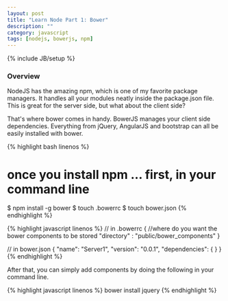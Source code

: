 ```yaml
---
layout: post
title: "Learn Node Part 1: Bower"
description: ""
category: javascript 
tags: [nodejs, bowerjs, npm]
---
```

{% include JB/setup %}

<!-- Overview -->
<h3>Overview</h3>

NodeJS has the amazing npm, which is one of my favorite package managers. It handles all your modules
neatly inside the package.json file. This is great for the server side, but what about the client side?

That's where bower comes in handy. BowerJS manages your client side dependencies. Everything from jQuery, AngularJS and bootstrap can all be easily installed with bower.


<!-- Code -->
{% highlight bash linenos %}
# once you install npm ... first, in your command line
$ npm install -g bower
$ touch .bowerrc
$ touch bower.json
{% endhighlight %}
<!-- /Code -->

<!-- Code -->
{% highlight javascript linenos %}
// in .bowerrc
{
  //where do you want the bower components to be stored
  "directory" : "public/bower_components"
}

// in bower.json
{
  "name": "Server1",
  "version": "0.0.1",
  "dependencies": {
  }
}
{% endhighlight %}
<!-- /Code -->


After that, you can simply add components by doing the following in your command line.

<!-- Code -->
{% highlight javascript linenos %}
bower install jquery
{% endhighlight %}
<!-- /Code -->